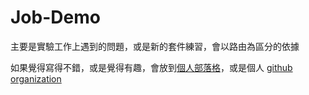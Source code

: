 # Job-Demo

主要是實驗工作上遇到的問題，或是新的套件練習，會以路由為區分的依據

如果覺得寫得不錯，或是覺得有趣，會放到[個人部落格](https://janlin002.github.io/)，或是個人 [github organization](https://github.com/jan-s-note)
